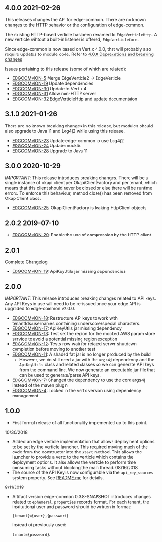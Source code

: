 ## 4.0.0 2021-02-26

This releases changes the API for edge-common. There are no known changes
to the HTTP behavior or the configuration of edge-common.

The existing HTTP-based verticle has been renamed to `EdgeVerticleHttp`.
A new verticle wihtout a built-in listener is offered, `EdgeVerticleCore`.

Since edge-common is now based on Vert.x 4.0.0, that will probably
also require updates to module code. Refer to
[4.0.0 Deprecations and breaking changes](https://github.com/vert-x3/wiki/wiki/4.0.0-Deprecations-and-breaking-changes)

Issues pertaining to this release (some of which are related):

 * [EDGCOMMON-5](https://issues.folio.org/browse/EDGCOMMON-5) Merge EdgeVerticle2 -> EdgeVerticle
 * [EDGCOMMON-19](https://issues.folio.org/browse/EDGCOMMON-19) Update dependencies
 * [EDGCOMMON-30](https://issues.folio.org/browse/EDGCOMMON-30) Update to Vert.x 4
 * [EDGCOMMON-31](https://issues.folio.org/browse/EDGCOMMON-31) Allow non-HTTP server
 * [EDGCOMMON-32](https://issues.folio.org/browse/EDGCOMMON-32) EdgeVerticleHttp and update documentaion

## 3.1.0 2021-01-26

There are no known breaking changes in this release, but modules should also
upgrade to Java 11 and Log4j2 while using this release.

 * [EDGCOMMON-23](https://issues.folio.org/browse/EDGCOMMON-23) Update edge-common to use Log4j2
 * [EDGCOMMON-24](https://issues.folio.org/browse/EDGCOMMON-24) Update mockito
 * [EDGCOMMON-28](https://issues.folio.org/browse/EDGCOMMON-28) Upgrade to Java 11

## 3.0.0 2020-10-29

*IMPORTANT*: This release introduces breaking changes. There will be a single instance of okapi client per OkapiClientFactory and per tenant, which means that this client should never be closed or else there will be runtime errors. To enforce this behaviour, method close() has been removed from OkapiClient class.

 * [EDGCOMMON-25](https://issues.folio.org/browse/EDGCOMMON-25): OkapiClientFactory is leaking HttpClient objects

## 2.0.2 2019-07-10

 * [EDGCOMMON-20](https://issues.folio.org/browse/EDGCOMMON-20): Enable the use of compression by
   the HTTP client

## 2.0.1

Complete [Changelog](https://github.com/folio-org/edge-common/compare/v2.0.0...v2.0.1)

 * [EDGCOMMON-19](https://issues.folio.org/browse/EDGCOMMON-19): ApiKeyUtils jar
   missing dependencies

## 2.0.0

*IMPORTANT*: This release introduces breaking changes related to API keys.  Any
API Keys in use will need to be re-issued once your edge API is upgraded to 
edge-common v2.0.0.

 * [EDGCOMMON-18](https://issues.folio.org/browse/EDGCOMMON-18): Restructure API
   keys to work with tenantIds/usernames containing underscore/special characters.
 * [EDGCOMMON-17](https://issues.folio.org/browse/EDGCOMMON-17): ApiKeyUtils jar 
   missing dependency
 * [EDGCOMMON-13](https://issues.folio.org/browse/EDGCOMMON-13): Test set the
   region for the mocked AWS param store service to avoid a potential missing
   region exception
 * [EDGCOMMON-12](https://issues.folio.org/browse/EDGCOMMON-12): Tests now wait
   for related server shutdown completion before moving to another test
 * [EDGCOMMON-11](https://issues.folio.org/browse/EDGCOMMON-11): A shaded fat
   jar is no longer produced by the build
   * However, we do still need a jar with the `args4j` dependency and the
     `ApiKeyUtils` class and related classes so we can generate API keys from
     the command line. We now generate an executable jar file that can be used
     to generate/parse API keys.
 * [EDGCOMMON-7](https://issues.folio.org/browse/EDGCOMMON-7): Changed the
   dependency to use the core args4j instead of the maven plugin
 * [EDGCOMMON-4](https://issues.folio.org/browse/EDGCOMMON-4): Locked in the
   vertx version using dependency management

## 1.0.0
 * First formal release of all functionality implemented up to this point.

10/30/2018
 - Added an edge verticle implementation that allows deployment options to be
   set by the verticle launcher. This required moving much of the code from
   the constructor into the `start` method. This allows the launcher to provide
   a vertx to the verticle which contains the deployment options. It also allows
   the verticle to perform time consuming tasks without blocking the main
   thread.
08/16/2018
 - The source of the API Key is now configurable via the `api_key_sources` system 
   property.  See [README.md](README.md) for details.

8/11/2018
 - Artifact version edge-common 0.3.8-SNAPSHOT introduces changes related to 
   `ephemeral.properties` records format.  For each tenant, the institutional user 
   and password should be written in format:

   `{tenant}={user},{password}`

   instead of previously used:

   `tenant={password}`.
